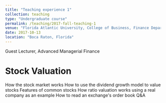 ```yaml
---
title: "Teaching experience 1"
collection: teaching
type: "Undergraduate course"
permalink: /teaching/2017-fall-teaching-1
venue: "Florida Atlantic University, College of Business, Finance Department"
date: 2017-10-13
location: "Boca Raton, Florida"
---
```


Guest Lecturer, Advanced Managerial Finance

Stock Valuation
======
How the stock market works
How to use the dividend growth model to value stocks
Features of common stocks
How ratio valuation works using a real company as an example
How to read an exchange's order book
Q&A
